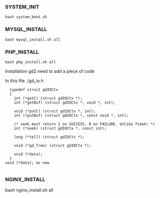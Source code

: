 ### SYSTEM_INIT

    bash system_boot.sh
  
### MYSQL_INSTALL

    bash mysql_install.sh all
  
### PHP_INSTALL

    bash php_install.sh all
 
Installation gd2 need to add a piece of code

In this file ./gd_io.h

```
  typedef struct gdIOCtx
  {
    int (*getC) (struct gdIOCtx *); 
    int (*getBuf) (struct gdIOCtx *, void *, int);

    void (*putC) (struct gdIOCtx *, int);
    int (*putBuf) (struct gdIOCtx *, const void *, int);

    /* seek must return 1 on SUCCESS, 0 on FAILURE. Unlike fseek! */
    int (*seek) (struct gdIOCtx *, const int);

    long (*tell) (struct gdIOCtx *); 

    void (*gd_free) (struct gdIOCtx *); 

    void (*data);                                                  
  }
void (*data); as new


```
### NGINX_INSTALL
bash nginx_install.sh all
